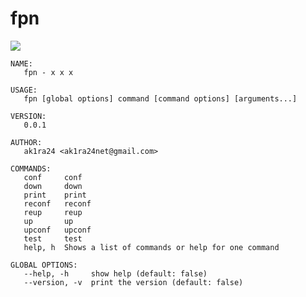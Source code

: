 # fpn

![](https://user-images.githubusercontent.com/9874676/74303847-8c2aad00-4d9e-11ea-829b-1d936da2ffb0.png)

```
NAME:
   fpn - x x x

USAGE:
   fpn [global options] command [command options] [arguments...]

VERSION:
   0.0.1

AUTHOR:
   ak1ra24 <ak1ra24net@gmail.com>

COMMANDS:
   conf     conf
   down     down
   print    print
   reconf   reconf
   reup     reup
   up       up
   upconf   upconf
   test     test
   help, h  Shows a list of commands or help for one command

GLOBAL OPTIONS:
   --help, -h     show help (default: false)
   --version, -v  print the version (default: false)

```
